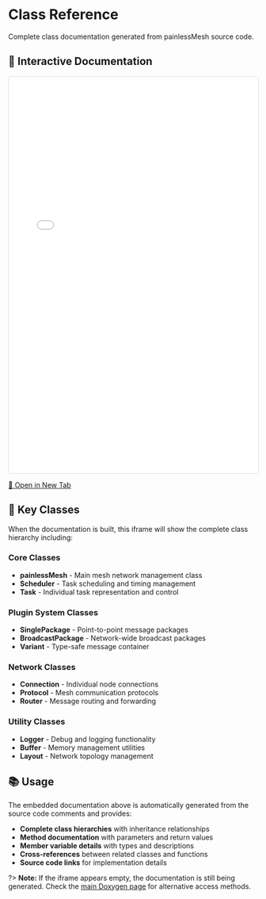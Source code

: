 # Class Reference

Complete class documentation generated from painlessMesh source code.

## 📖 Interactive Documentation

<iframe src="../../api-reference/annotated.html" 
        width="100%" 
        height="800px" 
        frameborder="0"
        style="border: 1px solid #ddd; border-radius: 4px;">
</iframe>

[📖 Open in New Tab](../../api-reference/annotated.html ':target=_blank')

## 🎯 Key Classes

When the documentation is built, this iframe will show the complete class hierarchy including:

### Core Classes
- **painlessMesh** - Main mesh network management class
- **Scheduler** - Task scheduling and timing management  
- **Task** - Individual task representation and control

### Plugin System Classes
- **SinglePackage** - Point-to-point message packages
- **BroadcastPackage** - Network-wide broadcast packages
- **Variant** - Type-safe message container

### Network Classes
- **Connection** - Individual node connections
- **Protocol** - Mesh communication protocols
- **Router** - Message routing and forwarding

### Utility Classes
- **Logger** - Debug and logging functionality
- **Buffer** - Memory management utilities
- **Layout** - Network topology management

## 📚 Usage

The embedded documentation above is automatically generated from the source code comments and provides:

- **Complete class hierarchies** with inheritance relationships
- **Method documentation** with parameters and return values
- **Member variable details** with types and descriptions
- **Cross-references** between related classes and functions
- **Source code links** for implementation details

?> **Note:** If the iframe appears empty, the documentation is still being generated. Check the [main Doxygen page](../doxygen.md) for alternative access methods.
